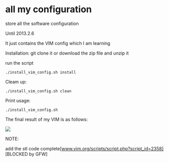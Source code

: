 all my configuration
===============

store all the software configuration

Until 2013.2.6

It just contains the VIM config which I am learning

Installation:
git clone it or download the zip file and unzip it

run the script

    ./install_vim_config.sh install
	
Cleam up:

    ./install_vim_config.sh clean
	
Print usage:

    ./install_vim_config.sh


The final result of my VIM is as follows:

![](http://img.my.csdn.net/uploads/201301/27/1359257043_1366.png)







NOTE:

add the stl code complete[www.vim.org/scripts/script.php?script_id=2358] [BLOCKED by GFW]


